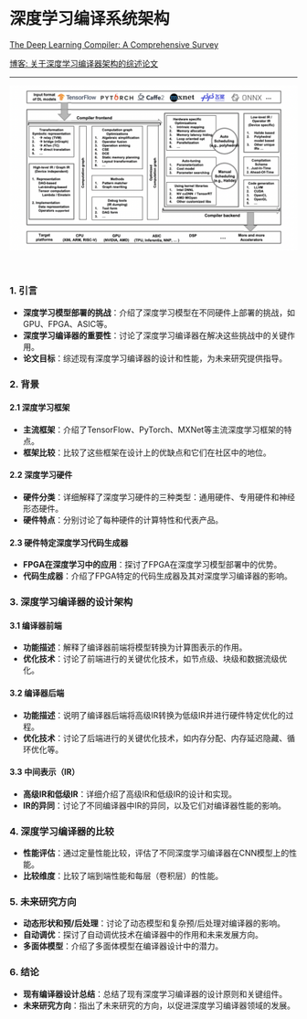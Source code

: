 # 深度学习编译系统架构

[The Deep Learning Compiler: A Comprehensive Survey](https://arxiv.org/abs/2002.03794)

[博客: 关于深度学习编译器架构的综述论文](https://www.51fusa.com/client/knowledge/knowledgedetail/id/569.html)

---

![alt text](image.png)



<br>


### 1. 引言
- **深度学习模型部署的挑战**：介绍了深度学习模型在不同硬件上部署的挑战，如GPU、FPGA、ASIC等。
- **深度学习编译器的重要性**：讨论了深度学习编译器在解决这些挑战中的关键作用。
- **论文目标**：综述现有深度学习编译器的设计和性能，为未来研究提供指导。
### 2. 背景
#### 2.1 深度学习框架
- **主流框架**：介绍了TensorFlow、PyTorch、MXNet等主流深度学习框架的特点。
- **框架比较**：比较了这些框架在设计上的优缺点和它们在社区中的地位。
#### 2.2 深度学习硬件
- **硬件分类**：详细解释了深度学习硬件的三种类型：通用硬件、专用硬件和神经形态硬件。
- **硬件特点**：分别讨论了每种硬件的计算特性和代表产品。
#### 2.3 硬件特定深度学习代码生成器
- **FPGA在深度学习中的应用**：探讨了FPGA在深度学习模型部署中的优势。
- **代码生成器**：介绍了FPGA特定的代码生成器及其对深度学习编译器的影响。
### 3. 深度学习编译器的设计架构
#### 3.1 编译器前端
- **功能描述**：解释了编译器前端将模型转换为计算图表示的作用。
- **优化技术**：讨论了前端进行的关键优化技术，如节点级、块级和数据流级优化。
#### 3.2 编译器后端
- **功能描述**：说明了编译器后端将高级IR转换为低级IR并进行硬件特定优化的过程。
- **优化技术**：讨论了后端进行的关键优化技术，如内存分配、内存延迟隐藏、循环优化等。
#### 3.3 中间表示（IR）
- **高级IR和低级IR**：详细介绍了高级IR和低级IR的设计和实现。
- **IR的异同**：讨论了不同编译器中IR的异同，以及它们对编译器性能的影响。
### 4. 深度学习编译器的比较
- **性能评估**：通过定量性能比较，评估了不同深度学习编译器在CNN模型上的性能。
- **比较维度**：比较了端到端性能和每层（卷积层）的性能。
### 5. 未来研究方向
- **动态形状和预/后处理**：讨论了动态模型和复杂预/后处理对编译器的影响。
- **自动调优**：探讨了自动调优技术在编译器中的作用和未来发展方向。
- **多面体模型**：介绍了多面体模型在编译器设计中的潜力。
### 6. 结论
- **现有编译器设计总结**：总结了现有深度学习编译器的设计原则和关键组件。
- **未来研究方向**：指出了未来研究的方向，以促进深度学习编译器领域的发展。
